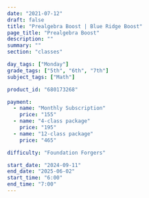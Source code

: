 ```yaml
---
date: "2021-07-12"
draft: false
title: "Prealgebra Boost | Blue Ridge Boost"
page_title: "Prealgebra Boost"
description: ""
summary: ""
section: "classes"

day_tags: ["Monday"]
grade_tags: ["5th", "6th", "7th"]
subject_tags: ["Math"]

product_id: "680173268"

payment:
  - name: "Monthly Subscription"
    price: "155"
  - name: "4-class package"
    price: "195"
  - name: "12-class package"
    price: "465"

difficulty: "Foundation Forgers"

start_date: "2024-09-11"
end_date: "2025-06-02"
start_time: "6:00"
end_time: "7:00"
---
```

